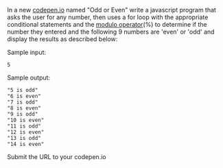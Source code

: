 In a new [codepen.io](https://codepen.io/pen/) named "Odd or Even" write a javascript program that asks the user for any number, then uses a for loop with the appropriate conditional statements and the [modulo operator](https://developer.mozilla.org/en-US/docs/Web/JavaScript/Reference/Operators/Remainder)(%) to determine if the number they entered and the following 9 numbers are 'even' or 'odd' and display the results as described below: 

Sample input:

```
5
```

Sample output:

```
"5 is odd"
"6 is even"
"7 is odd"
"8 is even"
"9 is odd"
"10 is even"
"11 is odd"
"12 is even"
"13 is odd"
"14 is even"
```

Submit the URL to your codepen.io
